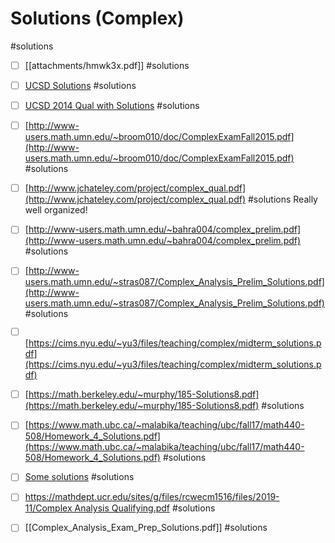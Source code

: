 # Solutions (Complex)

#solutions 

- [ ] [[attachments/hmwk3x.pdf]]
		#solutions

- [ ]  [UCSD Solutions](http://www.math.ucsd.edu/~jagler/courses/220-S14/pdf/Qual%20(version%202)%20Solutions.pdf)
#solutions

- [ ]  [UCSD 2014 Qual with Solutions](http://www.math.ucsd.edu/~jagler/courses/220-S14/pdf/Qual%20(version%202)%20Solutions.pdf) #solutions
- [ ]  [http://www-users.math.umn.edu/~broom010/doc/ComplexExamFall2015.pdf](http://www-users.math.umn.edu/~broom010/doc/ComplexExamFall2015.pdf) #solutions
- [ ]  [http://www.jchateley.com/project/complex_qual.pdf](http://www.jchateley.com/project/complex_qual.pdf) #solutions
			Really well organized!

- [ ]  [http://www-users.math.umn.edu/~bahra004/complex_prelim.pdf](http://www-users.math.umn.edu/~bahra004/complex_prelim.pdf) #solutions

- [ ]  [http://www-users.math.umn.edu/~stras087/Complex_Analysis_Prelim_Solutions.pdf](http://www-users.math.umn.edu/~stras087/Complex_Analysis_Prelim_Solutions.pdf) #solutions

- [ ]  [https://cims.nyu.edu/~yu3/files/teaching/complex/midterm_solutions.pdf](https://cims.nyu.edu/~yu3/files/teaching/complex/midterm_solutions.pdf)
- [ ]  [https://math.berkeley.edu/~murphy/185-Solutions8.pdf](https://math.berkeley.edu/~murphy/185-Solutions8.pdf) #solutions

- [ ]  [https://www.math.ubc.ca/~malabika/teaching/ubc/fall17/math440-508/Homework_4_Solutions.pdf](https://www.math.ubc.ca/~malabika/teaching/ubc/fall17/math440-508/Homework_4_Solutions.pdf) #solutions

- [ ]  [Some solutions](https://www.isibang.ac.in/~statmath/oldqp/Sol/Complex%20Analysis%20Sol%202009-10) #solutions

- [ ]  [https://mathdept.ucr.edu/sites/g/files/rcwecm1516/files/2019-11/Complex Analysis Qualifying.pdf](https://mathdept.ucr.edu/sites/g/files/rcwecm1516/files/2019-11/Complex%20Analysis%20Qualifying.pdf) #solutions

- [ ]  [[Complex_Analysis_Exam_Prep_Solutions.pdf]] #solutions